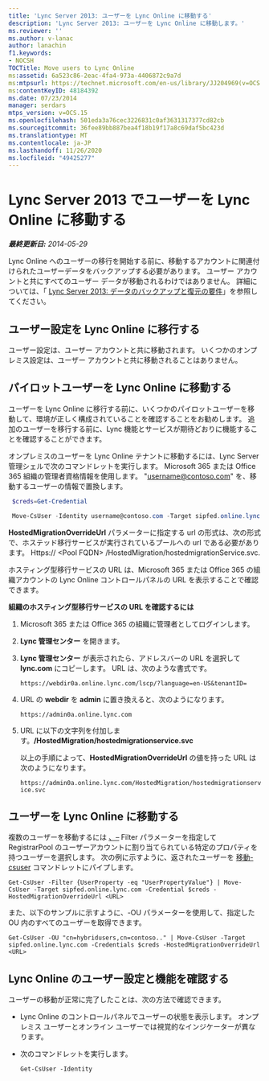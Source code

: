 ```yaml
---
title: 'Lync Server 2013: ユーザーを Lync Online に移動する'
description: 'Lync Server 2013: ユーザーを Lync Online に移動します。'
ms.reviewer: ''
ms.author: v-lanac
author: lanachin
f1.keywords:
- NOCSH
TOCTitle: Move users to Lync Online
ms:assetid: 6a523c86-2eac-4fa4-973a-4406872c9a7d
ms:mtpsurl: https://technet.microsoft.com/en-us/library/JJ204969(v=OCS.15)
ms:contentKeyID: 48184392
ms.date: 07/23/2014
manager: serdars
mtps_version: v=OCS.15
ms.openlocfilehash: 501eda3a76cec3226831c0af3631317377cd82cb
ms.sourcegitcommit: 36fee89bb887bea4f18b19f17a8c69daf5bc423d
ms.translationtype: MT
ms.contentlocale: ja-JP
ms.lasthandoff: 11/26/2020
ms.locfileid: "49425277"
---
```

# <a name="move-users-to-lync-online-in-lync-server-2013"></a>Lync Server 2013 でユーザーを Lync Online に移動する

<div data-xmlns="http://www.w3.org/1999/xhtml">

<div class="topic" data-xmlns="http://www.w3.org/1999/xhtml" data-msxsl="urn:schemas-microsoft-com:xslt" data-cs="https://msdn.microsoft.com/">

<div data-asp="https://msdn2.microsoft.com/asp">



</div>

<div id="mainSection">

<div id="mainBody">

<span> </span>

_**最終更新日:** 2014-05-29_

Lync Online へのユーザーの移行を開始する前に、移動するアカウントに関連付けられたユーザーデータをバックアップする必要があります。 ユーザー アカウントと共にすべてのユーザー データが移動されるわけではありません。 詳細については、「 [Lync Server 2013: データのバックアップと復元の要件](lync-server-2013-backup-and-restoration-requirements-data.md)」を参照してください。

<div>

## <a name="migrate-user-settings-to-lync-online"></a>ユーザー設定を Lync Online に移行する

ユーザー設定は、ユーザー アカウントと共に移動されます。 いくつかのオンプレミス設定は、ユーザー アカウントと共に移動されることはありません。

</div>

<div>

## <a name="moving-pilot-users-to-lync-online"></a>パイロットユーザーを Lync Online に移動する

ユーザーを Lync Online に移行する前に、いくつかのパイロットユーザーを移動して、環境が正しく構成されていることを確認することをお勧めします。 追加のユーザーを移行する前に、Lync 機能とサービスが期待どおりに機能することを確認することができます。

オンプレミスのユーザーを Lync Online テナントに移動するには、Lync Server 管理シェルで次のコマンドレットを実行します。 Microsoft 365 または Office 365 組織の管理者資格情報を使用します。 "username@contoso.com" を、移動するユーザーの情報で置換します。

   ```PowerShell
    $creds=Get-Credential
   ```

   ```PowerShell
    Move-CsUser -Identity username@contoso.com -Target sipfed.online.lync.com -Credential $creds -HostedMigrationOverrideUrl <URL>
   ```

**HostedMigrationOverrideUrl** パラメーターに指定する url の形式は、次の形式で、ホステッド移行サービスが実行されているプールへの url である必要があります。 Https:// \<Pool FQDN\> /HostedMigration/hostedmigrationService.svc.

ホスティング型移行サービスの URL は、Microsoft 365 または Office 365 の組織アカウントの Lync Online コントロールパネルの URL を表示することで確認できます。

**組織のホスティング型移行サービスの URL を確認するには**

1.  Microsoft 365 または Office 365 の組織に管理者としてログインします。

2.  **Lync 管理センター** を開きます。

3.  **Lync 管理センター** が表示されたら、アドレスバーの URL を選択して **lync.com** にコピーします。 URL は、次のような書式です。
    
    `https://webdir0a.online.lync.com/lscp/?language=en-US&tenantID=`

4.  URL の **webdir** を **admin** に置き換えると、次のようになります。
    
    `https://admin0a.online.lync.com`

5.  URL に以下の文字列を付加します。**/HostedMigration/hostedmigrationservice.svc**
    
    以上の手順によって、**HostedMigrationOverrideUrl** の値を持った URL は次のようになります。
    
    `https://admin0a.online.lync.com/HostedMigration/hostedmigrationservice.svc`

</div>

<div>

## <a name="moving-users-to-lync-online"></a>ユーザーを Lync Online に移動する

複数のユーザーを移動するには [、–](https://docs.microsoft.com/powershell/module/skype/Get-CsUser) Filter パラメーターを指定して RegistrarPool のユーザーアカウントに割り当てられている特定のプロパティを持つユーザーを選択します。 次の例に示すように、返されたユーザーを [移動-csuser](https://docs.microsoft.com/powershell/module/skype/Move-CsUser) コマンドレットにパイプします。

    Get-CsUser -Filter {UserProperty -eq "UserPropertyValue"} | Move-CsUser -Target sipfed.online.lync.com -Credential $creds -HostedMigrationOverrideUrl <URL>

また、以下のサンプルに示すように、-OU パラメーターを使用して、指定した OU 内のすべてのユーザーを取得できます。

    Get-CsUser -OU "cn=hybridusers,cn=contoso.." | Move-CsUser -Target sipfed.online.lync.com -Credentials $creds -HostedMigrationOverrideUrl <URL>

</div>

<div>

## <a name="verify-lync-online-user-settings-and-features"></a>Lync Online のユーザー設定と機能を確認する

ユーザーの移動が正常に完了したことは、次の方法で確認できます。

  - Lync Online のコントロールパネルでユーザーの状態を表示します。 オンプレミス ユーザーとオンライン ユーザーでは視覚的なインジケーターが異なります。

  - 次のコマンドレットを実行します。
    
        Get-CsUser -Identity

</div>

</div>

<span> </span>

</div>

</div>

</div>

